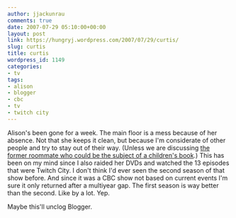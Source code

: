 ```yaml
---
author: jjackunrau
comments: true
date: 2007-07-29 05:10:00+00:00
layout: post
link: https://hungryj.wordpress.com/2007/07/29/curtis/
slug: curtis
title: curtis
wordpress_id: 1149
categories:
- tv
tags:
- alison
- blogger
- cbc
- tv
- twitch city
---
```


Alison's been gone for a week.  The main floor is a mess because of her absence.  Not that she keeps it clean, but because I'm considerate of other people and try to stay out of their way.  (Unless we are discussing [the former roommate who could be the subject of a children's book](http://www.achewood.com/index.php?date=07262007).)  This has been on my mind since I also raided her DVDs and watched the 13 episodes that were Twitch City.  I don't think I'd ever seen the second season of that show before.  And since it was a CBC show not based on current events I'm sure it only returned after a multiyear gap.  The first season is way better than the second.  Like by a lot.  Yep.  
  
Maybe this'll unclog Blogger.
